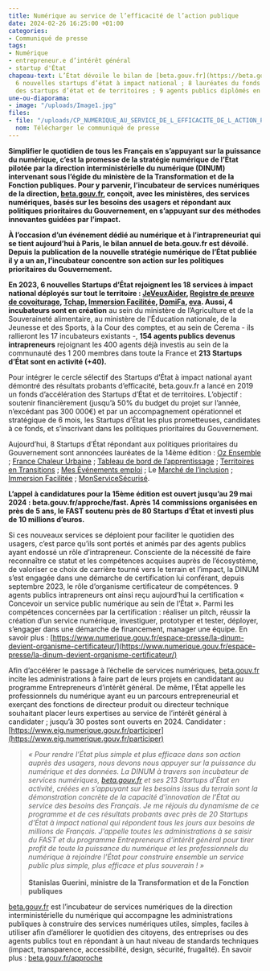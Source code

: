 ```yaml
---
title: Numérique au service de l’efficacité de l’action publique
date: 2024-02-26 16:25:00 +01:00
categories:
- Communiqué de presse
tags:
- Numérique
- entrepreneur.e d’intérêt général
- startup d'État
chapeau-text: L’État dévoile le bilan de [beta.gouv.fr](https://beta.gouv.fr/) avec
  6 nouvelles startups d’état à impact national ; 8 lauréates du fonds d’accélération
  des startups d’état et de territoires ; 9 agents publics diplômés en 2023.
une-ou-diaporama:
- image: "/uploads/Image1.jpg"
files:
- file: "/uploads/CP_NUMERIQUE_AU_SERVICE_DE_L_EFFICACITE_DE_L_ACTION_PUBLIQUE_BILAN_BETA.GOUV.FR.pdf"
  nom: Télécharger le communiqué de presse
---
```


**Simplifier le quotidien de tous les Français en s’appuyant sur la puissance du numérique, c’est la promesse de la stratégie numérique de l’État pilotée par la direction interministérielle du numérique (DINUM) intervenant sous l’égide du ministère de la Transformation et de la Fonction publiques. Pour y parvenir, l’incubateur de services numériques de la direction, [beta.gouv.fr](https://beta.gouv.fr/), conçoit, avec les ministères, des services numériques, basés sur les besoins des usagers et répondant aux politiques prioritaires du Gouvernement, en s’appuyant sur des méthodes innovantes guidées par l’impact.**

**À l’occasion d’un événement dédié au numérique et à l’intrapreneuriat qui se tient aujourd’hui à Paris, le bilan annuel de beta.gouv.fr est dévoilé. Depuis la publication de la nouvelle stratégie numérique de l’État publiée il y a un an, l’incubateur concentre son action sur les politiques prioritaires du Gouvernement.**

**En 2023, 6 nouvelles Startups d’État rejoignent les 18 services à impact national déployés sur tout le territoire : [JeVeuxAider](https://beta.gouv.fr/startups/jeveuxaider.html), [Registre de preuve de covoiturage](https://covoiturage.beta.gouv.fr/), [Tchap](https://beta.gouv.fr/startups/tchap.html), [Immersion Facilitée](https://immersion-facile.beta.gouv.fr/), [DomiFa](https://beta.gouv.fr/startups/domifa.html), [eva](https://eva.beta.gouv.fr/).
Aussi, 4 incubateurs sont en création** au sein du ministère de l’Agriculture et de la Souveraineté alimentaire, au ministère de l'Éducation nationale, de la Jeunesse et des Sports, à la Cour des comptes, et au sein de Cerema - ils rallieront les 17 incubateurs existants -, **154 agents publics devenus intrapreneurs** rejoignant les 400 agents déjà investis au sein de la communauté des 1 200 membres dans toute la France et **213 Startups d’État sont en activité (\+40).**

Pour intégrer le cercle sélectif des Startups d’État à impact national ayant démontré des résultats probants d’efficacité, beta.gouv.fr a lancé en 2019 un fonds d’accélération des Startups d’État et de territoires. L’objectif : soutenir financièrement (jusqu’à 50% du budget du projet sur l’année, n’excédant pas 300 000€) et par un accompagnement opérationnel et stratégique de 6 mois, les Startups d’État les plus prometteuses, candidates à ce fonds, et s’inscrivant dans les politiques prioritaires du Gouvernement.

Aujourd’hui, 8 Startups d’État répondant aux politiques prioritaires du Gouvernement sont annoncées lauréates de la 14ème édition : [Oz Ensemble](https://ozensemble.fabrique.social.gouv.fr/) ; [France Chaleur Urbaine](https://france-chaleur-urbaine.beta.gouv.fr/) ; [Tableau de bord de l’apprentissage](https://cfas.apprentissage.beta.gouv.fr/) ; [Territoires en Transitions](https://www.territoiresentransitions.fr/) ; [Mes Événements emploi](https://mesevenementsemploi.francetravail.fr/mes-evenements-emploi/evenements) ; Le [Marché de l’inclusion](https://lemarche.inclusion.beta.gouv.fr/) ; [Immersion Facilitée](https://immersion-facile.beta.gouv.fr/) ; [MonServiceSécurisé](https://www.monservicesecurise.ssi.gouv.fr/).

**L’appel à candidatures pour la 15ème édition est ouvert jusqu’au 29 mai 2024 : beta.gouv.fr/approche/fast. Après 14 commissions organisées en près de 5 ans, le FAST soutenu près de 80 Startups d’État et investi plus de 10 millions d’euros.**

Si ces nouveaux services se déploient pour faciliter le quotidien des usagers, c’est parce qu’ils sont portés et animés par des agents publics ayant endossé un rôle d’intrapreneur. Consciente de la nécessité de faire reconnaître ce statut et les compétences acquises auprès de l’écosystème, de valoriser ce choix de carrière tourné vers le terrain et l’impact, la DINUM s’est engagée dans une démarche de certification lui conférant, depuis septembre 2023, le rôle d’organisme certificateur de compétences. 9 agents publics intrapreneurs ont ainsi reçu aujourd’hui la certification « Concevoir un service public numérique au sein de l’État ». Parmi les compétences concernées par la certification : réaliser un pitch, réussir la création d’un service numérique, investiguer, prototyper et tester, déployer, s’engager dans une démarche de financement, manager une équipe. 
En savoir plus : [https://www.numerique.gouv.fr/espace-presse/la-dinum-devient-organisme-certificateur/](https://www.numerique.gouv.fr/espace-presse/la-dinum-devient-organisme-certificateur/)

Afin d’accélérer le passage à l’échelle de services numériques, [beta.gouv.fr](https://beta.gouv.fr/) incite les administrations à faire part de leurs projets en candidatant au programme Entrepreneurs d’intérêt général. De même, l’État appelle les professionnels du numérique ayant eu un parcours entrepreneurial et exerçant des fonctions de directeur produit ou directeur technique souhaitant placer leurs expertises au service de l’intérêt général à candidater ; jusqu’à 30 postes sont ouverts en 2024.
Candidater : [https://www.eig.numerique.gouv.fr/participer](https://www.eig.numerique.gouv.fr/participer)

> *« Pour rendre l’État plus simple et plus efficace dans son action auprès des usagers, nous devons nous appuyer sur la puissance du numérique et des données. La DINUM à travers son incubateur de services numériques, [beta.gouv.fr](https://beta.gouv.fr/) et ses 213 Startups d’État en activité, créées en s’appuyant sur les besoins issus du terrain sont la démonstration concrète de la capacité d’innovation de l’État au service des besoins des Français. Je me réjouis du dynamisme de ce programme et de ces résultats probants avec près de 20 Startups d’État à impact national qui répondent tous les jours aux besoins de millions de Français. J’appelle toutes les administrations à se saisir du FAST et du programme Entrepreneurs d’intérêt général pour tirer profit de toute la puissance du numérique et les professionnels du numérique à rejoindre l’État pour construire ensemble un service public plus simple, plus efficace et plus souverain ! »*
> <br>
> <br>**Stanislas Guerini, ministre de la Transformation et de la Fonction publiques**

[beta.gouv.fr](https://beta.gouv.fr/) est l’incubateur de services numériques de la direction interministérielle du numérique qui accompagne les administrations publiques à construire des services numériques utiles, simples, faciles à utiliser afin d’améliorer le quotidien des citoyens, des entreprises ou des agents publics tout en répondant à un haut niveau de standards techniques (impact, transparence, accessibilité, design, sécurité, frugalité). 
En savoir plus : [beta.gouv.fr/approche ](beta.gouv.fr/approche )    
